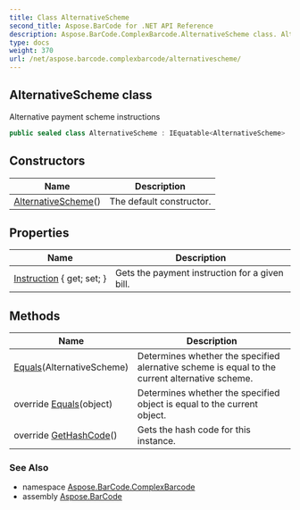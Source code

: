 ```yaml
---
title: Class AlternativeScheme
second_title: Aspose.BarCode for .NET API Reference
description: Aspose.BarCode.ComplexBarcode.AlternativeScheme class. Alternative payment scheme instructions
type: docs
weight: 370
url: /net/aspose.barcode.complexbarcode/alternativescheme/
---
```

## AlternativeScheme class

Alternative payment scheme instructions

```csharp
public sealed class AlternativeScheme : IEquatable<AlternativeScheme>
```

## Constructors

| Name | Description |
| --- | --- |
| [AlternativeScheme](alternativescheme/)() | The default constructor. |

## Properties

| Name | Description |
| --- | --- |
| [Instruction](../../aspose.barcode.complexbarcode/alternativescheme/instruction/) { get; set; } | Gets the payment instruction for a given bill. |

## Methods

| Name | Description |
| --- | --- |
| [Equals](../../aspose.barcode.complexbarcode/alternativescheme/equals/#equals)(AlternativeScheme) | Determines whether the specified alernative scheme is equal to the current alternative scheme. |
| override [Equals](../../aspose.barcode.complexbarcode/alternativescheme/equals/#equals_1)(object) | Determines whether the specified object is equal to the current object. |
| override [GetHashCode](../../aspose.barcode.complexbarcode/alternativescheme/gethashcode/)() | Gets the hash code for this instance. |

### See Also

* namespace [Aspose.BarCode.ComplexBarcode](../../aspose.barcode.complexbarcode/)
* assembly [Aspose.BarCode](../../)


